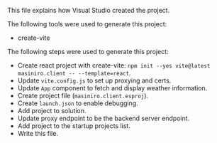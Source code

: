This file explains how Visual Studio created the project.

The following tools were used to generate this project:
- create-vite

The following steps were used to generate this project:
- Create react project with create-vite: `npm init --yes vite@latest masiniro.client -- --template=react`.
- Update `vite.config.js` to set up proxying and certs.
- Update `App` component to fetch and display weather information.
- Create project file (`masiniro.client.esproj`).
- Create `launch.json` to enable debugging.
- Add project to solution.
- Update proxy endpoint to be the backend server endpoint.
- Add project to the startup projects list.
- Write this file.
